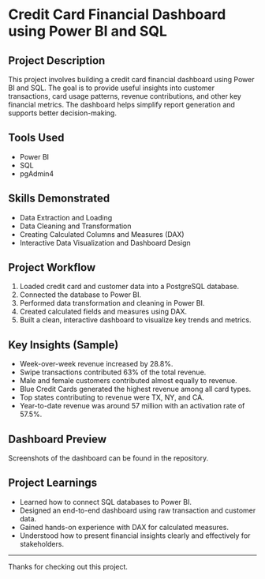 # Credit Card Financial Dashboard using Power BI and SQL

## Project Description

This project involves building a credit card financial dashboard using Power BI and SQL. The goal is to provide useful insights into customer transactions, card usage patterns, revenue contributions, and other key financial metrics. The dashboard helps simplify report generation and supports better decision-making.

## Tools Used

- Power BI
- SQL
- pgAdmin4

## Skills Demonstrated

- Data Extraction and Loading
- Data Cleaning and Transformation
- Creating Calculated Columns and Measures (DAX)
- Interactive Data Visualization and Dashboard Design

## Project Workflow

1. Loaded credit card and customer data into a PostgreSQL database.
2. Connected the database to Power BI.
3. Performed data transformation and cleaning in Power BI.
4. Created calculated fields and measures using DAX.
5. Built a clean, interactive dashboard to visualize key trends and metrics.

## Key Insights (Sample)

- Week-over-week revenue increased by 28.8%.
- Swipe transactions contributed 63% of the total revenue.
- Male and female customers contributed almost equally to revenue.
- Blue Credit Cards generated the highest revenue among all card types.
- Top states contributing to revenue were TX, NY, and CA.
- Year-to-date revenue was around 57 million with an activation rate of 57.5%.

## Dashboard Preview

Screenshots of the dashboard can be found in the repository.

## Project Learnings

- Learned how to connect SQL databases to Power BI.
- Designed an end-to-end dashboard using raw transaction and customer data.
- Gained hands-on experience with DAX for calculated measures.
- Understood how to present financial insights clearly and effectively for stakeholders.

---

Thanks for checking out this project.
